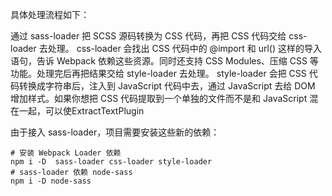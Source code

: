 具体处理流程如下：

通过 sass-loader 把 SCSS 源码转换为 CSS 代码，再把 CSS 代码交给 css-loader 去处理。
css-loader 会找出 CSS 代码中的 @import 和 url() 这样的导入语句，告诉 Webpack 依赖这些资源。同时还支持 CSS Modules、压缩 CSS 等功能。处理完后再把结果交给 style-loader 去处理。
style-loader 会把 CSS 代码转换成字符串后，注入到 JavaScript 代码中去，通过 JavaScript 去给 DOM 增加样式。如果你想把 CSS 代码提取到一个单独的文件而不是和 JavaScript 混在一起，可以使ExtractTextPlugin

由于接入 sass-loader，项目需要安装这些新的依赖：

```
# 安装 Webpack Loader 依赖
npm i -D  sass-loader css-loader style-loader
# sass-loader 依赖 node-sass
npm i -D node-sass
```